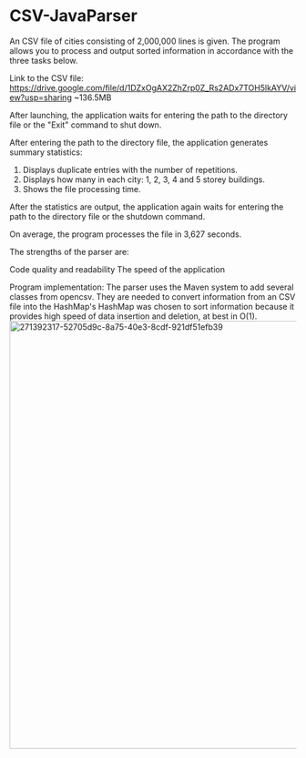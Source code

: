 # CSV-JavaParser
An CSV file of cities consisting of 2,000,000 lines is given. The program allows you to process and output sorted information in accordance with the three tasks below.

Link to the CSV file: https://drive.google.com/file/d/1DZxOgAX2ZhZrp0Z_Rs2ADx7TOH5lkAYV/view?usp=sharing
~136.5MB

After launching, the application waits for entering the path to the directory file or the "Exit" command to shut down.

After entering the path to the directory file, the application generates summary statistics:

1) Displays duplicate entries with the number of repetitions.
2) Displays how many in each city: 1, 2, 3, 4 and 5 storey buildings.
3) Shows the file processing time.

After the statistics are output, the application again waits for entering the path to the directory file or the shutdown command.

On average, the program processes the file in 3,627 seconds.

The strengths of the parser are:

Code quality and readability
The speed of the application

Program implementation: 
The parser uses the Maven system to add several classes from opencsv.
They are needed to convert information from an CSV file into the HashMap's
HashMap was chosen to sort information because it provides high speed of data insertion and deletion, at best in O(1).
<img width="751" alt="271392317-52705d9c-8a75-40e3-8cdf-921df51efb39" src="https://github.com/JUNIOR14501/CSV-JavaParser/assets/53307775/4bdf6a05-6a1c-4f4f-81b7-fd7b58f675b4">
